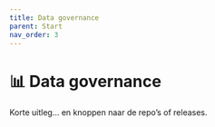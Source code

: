 ```yaml
---
title: Data governance
parent: Start
nav_order: 3
---
```


# 📊 Data governance
Korte uitleg… en knoppen naar de repo’s of releases.
